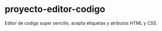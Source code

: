 # proyecto-editor-codigo
Editor de codigo super sencillo, acepta etiquetas y atributos HTML y CSS. 
